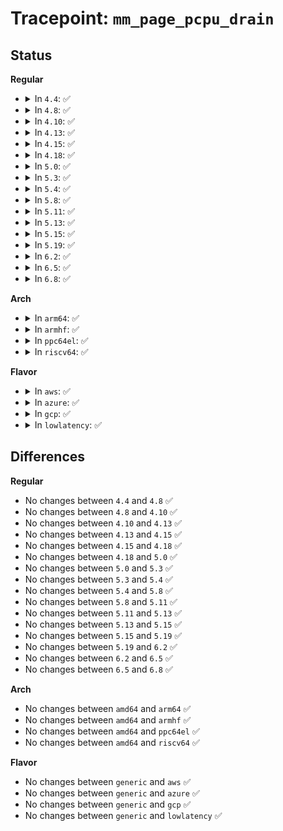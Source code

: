 # Tracepoint: <code>mm_page_pcpu_drain</code>

## Status
<b>Regular</b>
<ul>
<li>
<details>
<summary>In <code>4.4</code>: ✅</summary>

Event:

```c
struct trace_event_raw_mm_page_pcpu_drain {
    struct trace_entry ent;
    long unsigned int pfn;
    unsigned int order;
    int migratetype;
    char __data[0];
};
```
Function:

```c
void trace_event_raw_event_mm_page_pcpu_drain(void *__data, struct page *page, unsigned int order, int migratetype);
```
</details>
</li>
<li>
<details>
<summary>In <code>4.8</code>: ✅</summary>

Event:

```c
struct trace_event_raw_mm_page_pcpu_drain {
    struct trace_entry ent;
    long unsigned int pfn;
    unsigned int order;
    int migratetype;
    char __data[0];
};
```
Function:

```c
void trace_event_raw_event_mm_page_pcpu_drain(void *__data, struct page *page, unsigned int order, int migratetype);
```
</details>
</li>
<li>
<details>
<summary>In <code>4.10</code>: ✅</summary>

Event:

```c
struct trace_event_raw_mm_page_pcpu_drain {
    struct trace_entry ent;
    long unsigned int pfn;
    unsigned int order;
    int migratetype;
    char __data[0];
};
```
Function:

```c
void trace_event_raw_event_mm_page_pcpu_drain(void *__data, struct page *page, unsigned int order, int migratetype);
```
</details>
</li>
<li>
<details>
<summary>In <code>4.13</code>: ✅</summary>

Event:

```c
struct trace_event_raw_mm_page_pcpu_drain {
    struct trace_entry ent;
    long unsigned int pfn;
    unsigned int order;
    int migratetype;
    char __data[0];
};
```
Function:

```c
void trace_event_raw_event_mm_page_pcpu_drain(void *__data, struct page *page, unsigned int order, int migratetype);
```
</details>
</li>
<li>
<details>
<summary>In <code>4.15</code>: ✅</summary>

Event:

```c
struct trace_event_raw_mm_page_pcpu_drain {
    struct trace_entry ent;
    long unsigned int pfn;
    unsigned int order;
    int migratetype;
    char __data[0];
};
```
Function:

```c
void trace_event_raw_event_mm_page_pcpu_drain(void *__data, struct page *page, unsigned int order, int migratetype);
```
</details>
</li>
<li>
<details>
<summary>In <code>4.18</code>: ✅</summary>

Event:

```c
struct trace_event_raw_mm_page_pcpu_drain {
    struct trace_entry ent;
    long unsigned int pfn;
    unsigned int order;
    int migratetype;
    char __data[0];
};
```
Function:

```c
void trace_event_raw_event_mm_page_pcpu_drain(void *__data, struct page *page, unsigned int order, int migratetype);
```
</details>
</li>
<li>
<details>
<summary>In <code>5.0</code>: ✅</summary>

Event:

```c
struct trace_event_raw_mm_page_pcpu_drain {
    struct trace_entry ent;
    long unsigned int pfn;
    unsigned int order;
    int migratetype;
    char __data[0];
};
```
Function:

```c
void trace_event_raw_event_mm_page_pcpu_drain(void *__data, struct page *page, unsigned int order, int migratetype);
```
</details>
</li>
<li>
<details>
<summary>In <code>5.3</code>: ✅</summary>

Event:

```c
struct trace_event_raw_mm_page_pcpu_drain {
    struct trace_entry ent;
    long unsigned int pfn;
    unsigned int order;
    int migratetype;
    char __data[0];
};
```
Function:

```c
void trace_event_raw_event_mm_page_pcpu_drain(void *__data, struct page *page, unsigned int order, int migratetype);
```
</details>
</li>
<li>
<details>
<summary>In <code>5.4</code>: ✅</summary>

Event:

```c
struct trace_event_raw_mm_page_pcpu_drain {
    struct trace_entry ent;
    long unsigned int pfn;
    unsigned int order;
    int migratetype;
    char __data[0];
};
```
Function:

```c
void trace_event_raw_event_mm_page_pcpu_drain(void *__data, struct page *page, unsigned int order, int migratetype);
```
</details>
</li>
<li>
<details>
<summary>In <code>5.8</code>: ✅</summary>

Event:

```c
struct trace_event_raw_mm_page_pcpu_drain {
    struct trace_entry ent;
    long unsigned int pfn;
    unsigned int order;
    int migratetype;
    char __data[0];
};
```
Function:

```c
void trace_event_raw_event_mm_page_pcpu_drain(void *__data, struct page *page, unsigned int order, int migratetype);
```
</details>
</li>
<li>
<details>
<summary>In <code>5.11</code>: ✅</summary>

Event:

```c
struct trace_event_raw_mm_page_pcpu_drain {
    struct trace_entry ent;
    long unsigned int pfn;
    unsigned int order;
    int migratetype;
    char __data[0];
};
```
Function:

```c
void trace_event_raw_event_mm_page_pcpu_drain(void *__data, struct page *page, unsigned int order, int migratetype);
```
</details>
</li>
<li>
<details>
<summary>In <code>5.13</code>: ✅</summary>

Event:

```c
struct trace_event_raw_mm_page_pcpu_drain {
    struct trace_entry ent;
    long unsigned int pfn;
    unsigned int order;
    int migratetype;
    char __data[0];
};
```
Function:

```c
void trace_event_raw_event_mm_page_pcpu_drain(void *__data, struct page *page, unsigned int order, int migratetype);
```
</details>
</li>
<li>
<details>
<summary>In <code>5.15</code>: ✅</summary>

Event:

```c
struct trace_event_raw_mm_page_pcpu_drain {
    struct trace_entry ent;
    long unsigned int pfn;
    unsigned int order;
    int migratetype;
    char __data[0];
};
```
Function:

```c
void trace_event_raw_event_mm_page_pcpu_drain(void *__data, struct page *page, unsigned int order, int migratetype);
```
</details>
</li>
<li>
<details>
<summary>In <code>5.19</code>: ✅</summary>

Event:

```c
struct trace_event_raw_mm_page_pcpu_drain {
    struct trace_entry ent;
    long unsigned int pfn;
    unsigned int order;
    int migratetype;
    char __data[0];
};
```
Function:

```c
void trace_event_raw_event_mm_page_pcpu_drain(void *__data, struct page *page, unsigned int order, int migratetype);
```
</details>
</li>
<li>
<details>
<summary>In <code>6.2</code>: ✅</summary>

Event:

```c
struct trace_event_raw_mm_page_pcpu_drain {
    struct trace_entry ent;
    long unsigned int pfn;
    unsigned int order;
    int migratetype;
    char __data[0];
};
```
Function:

```c
void trace_event_raw_event_mm_page_pcpu_drain(void *__data, struct page *page, unsigned int order, int migratetype);
```
</details>
</li>
<li>
<details>
<summary>In <code>6.5</code>: ✅</summary>

Event:

```c
struct trace_event_raw_mm_page_pcpu_drain {
    struct trace_entry ent;
    long unsigned int pfn;
    unsigned int order;
    int migratetype;
    char __data[0];
};
```
Function:

```c
void trace_event_raw_event_mm_page_pcpu_drain(void *__data, struct page *page, unsigned int order, int migratetype);
```
</details>
</li>
<li>
<details>
<summary>In <code>6.8</code>: ✅</summary>

Event:

```c
struct trace_event_raw_mm_page_pcpu_drain {
    struct trace_entry ent;
    long unsigned int pfn;
    unsigned int order;
    int migratetype;
    char __data[0];
};
```
Function:

```c
void trace_event_raw_event_mm_page_pcpu_drain(void *__data, struct page *page, unsigned int order, int migratetype);
```
</details>
</li>
</ul>
<b>Arch</b>
<ul>
<li>
<details>
<summary>In <code>arm64</code>: ✅</summary>

Event:

```c
struct trace_event_raw_mm_page_pcpu_drain {
    struct trace_entry ent;
    long unsigned int pfn;
    unsigned int order;
    int migratetype;
    char __data[0];
};
```
Function:

```c
void trace_event_raw_event_mm_page_pcpu_drain(void *__data, struct page *page, unsigned int order, int migratetype);
```
</details>
</li>
<li>
<details>
<summary>In <code>armhf</code>: ✅</summary>

Event:

```c
struct trace_event_raw_mm_page_pcpu_drain {
    struct trace_entry ent;
    long unsigned int pfn;
    unsigned int order;
    int migratetype;
    char __data[0];
};
```
Function:

```c
void trace_event_raw_event_mm_page_pcpu_drain(void *__data, struct page *page, unsigned int order, int migratetype);
```
</details>
</li>
<li>
<details>
<summary>In <code>ppc64el</code>: ✅</summary>

Event:

```c
struct trace_event_raw_mm_page_pcpu_drain {
    struct trace_entry ent;
    long unsigned int pfn;
    unsigned int order;
    int migratetype;
    char __data[0];
};
```
Function:

```c
void trace_event_raw_event_mm_page_pcpu_drain(void *__data, struct page *page, unsigned int order, int migratetype);
```
</details>
</li>
<li>
<details>
<summary>In <code>riscv64</code>: ✅</summary>

Event:

```c
struct trace_event_raw_mm_page_pcpu_drain {
    struct trace_entry ent;
    long unsigned int pfn;
    unsigned int order;
    int migratetype;
    char __data[0];
};
```
Function:

```c
void trace_event_raw_event_mm_page_pcpu_drain(void *__data, struct page *page, unsigned int order, int migratetype);
```
</details>
</li>
</ul>
<b>Flavor</b>
<ul>
<li>
<details>
<summary>In <code>aws</code>: ✅</summary>

Event:

```c
struct trace_event_raw_mm_page_pcpu_drain {
    struct trace_entry ent;
    long unsigned int pfn;
    unsigned int order;
    int migratetype;
    char __data[0];
};
```
Function:

```c
void trace_event_raw_event_mm_page_pcpu_drain(void *__data, struct page *page, unsigned int order, int migratetype);
```
</details>
</li>
<li>
<details>
<summary>In <code>azure</code>: ✅</summary>

Event:

```c
struct trace_event_raw_mm_page_pcpu_drain {
    struct trace_entry ent;
    long unsigned int pfn;
    unsigned int order;
    int migratetype;
    char __data[0];
};
```
Function:

```c
void trace_event_raw_event_mm_page_pcpu_drain(void *__data, struct page *page, unsigned int order, int migratetype);
```
</details>
</li>
<li>
<details>
<summary>In <code>gcp</code>: ✅</summary>

Event:

```c
struct trace_event_raw_mm_page_pcpu_drain {
    struct trace_entry ent;
    long unsigned int pfn;
    unsigned int order;
    int migratetype;
    char __data[0];
};
```
Function:

```c
void trace_event_raw_event_mm_page_pcpu_drain(void *__data, struct page *page, unsigned int order, int migratetype);
```
</details>
</li>
<li>
<details>
<summary>In <code>lowlatency</code>: ✅</summary>

Event:

```c
struct trace_event_raw_mm_page_pcpu_drain {
    struct trace_entry ent;
    long unsigned int pfn;
    unsigned int order;
    int migratetype;
    char __data[0];
};
```
Function:

```c
void trace_event_raw_event_mm_page_pcpu_drain(void *__data, struct page *page, unsigned int order, int migratetype);
```
</details>
</li>
</ul>

## Differences
<b>Regular</b>
<ul>
<li>
No changes between <code>4.4</code> and <code>4.8</code> ✅
</li>
<li>
No changes between <code>4.8</code> and <code>4.10</code> ✅
</li>
<li>
No changes between <code>4.10</code> and <code>4.13</code> ✅
</li>
<li>
No changes between <code>4.13</code> and <code>4.15</code> ✅
</li>
<li>
No changes between <code>4.15</code> and <code>4.18</code> ✅
</li>
<li>
No changes between <code>4.18</code> and <code>5.0</code> ✅
</li>
<li>
No changes between <code>5.0</code> and <code>5.3</code> ✅
</li>
<li>
No changes between <code>5.3</code> and <code>5.4</code> ✅
</li>
<li>
No changes between <code>5.4</code> and <code>5.8</code> ✅
</li>
<li>
No changes between <code>5.8</code> and <code>5.11</code> ✅
</li>
<li>
No changes between <code>5.11</code> and <code>5.13</code> ✅
</li>
<li>
No changes between <code>5.13</code> and <code>5.15</code> ✅
</li>
<li>
No changes between <code>5.15</code> and <code>5.19</code> ✅
</li>
<li>
No changes between <code>5.19</code> and <code>6.2</code> ✅
</li>
<li>
No changes between <code>6.2</code> and <code>6.5</code> ✅
</li>
<li>
No changes between <code>6.5</code> and <code>6.8</code> ✅
</li>
</ul>
<b>Arch</b>
<ul>
<li>
No changes between <code>amd64</code> and <code>arm64</code> ✅
</li>
<li>
No changes between <code>amd64</code> and <code>armhf</code> ✅
</li>
<li>
No changes between <code>amd64</code> and <code>ppc64el</code> ✅
</li>
<li>
No changes between <code>amd64</code> and <code>riscv64</code> ✅
</li>
</ul>
<b>Flavor</b>
<ul>
<li>
No changes between <code>generic</code> and <code>aws</code> ✅
</li>
<li>
No changes between <code>generic</code> and <code>azure</code> ✅
</li>
<li>
No changes between <code>generic</code> and <code>gcp</code> ✅
</li>
<li>
No changes between <code>generic</code> and <code>lowlatency</code> ✅
</li>
</ul>
